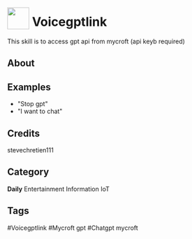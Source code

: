# <img src="https://raw.githack.com/FortAwesome/Font-Awesome/master/svgs/solid/robot.svg" card_color="#22A7F0" width="50" height="50" style="vertical-align:bottom"/> Voicegptlink
This skill is to access gpt api from mycroft (api keyb required)

## About


## Examples
* "Stop gpt"
* "I want to chat"

## Credits
stevechretien111

## Category
**Daily**
Entertainment
Information
IoT

## Tags
#Voicegptlink
#Mycroft gpt
#Chatgpt mycroft

